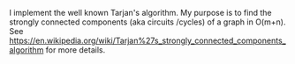 I implement the well known Tarjan's algorithm. My purpose is to find the strongly connected components (aka circuits /cycles) of a graph in O(m+n).
See https://en.wikipedia.org/wiki/Tarjan%27s_strongly_connected_components_algorithm for more details.